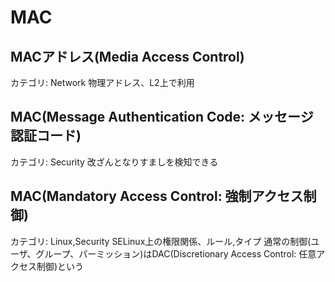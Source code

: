 # MAC

## MACアドレス(Media Access Control)

カテゴリ: Network
物理アドレス、L2上で利用

## MAC(Message Authentication Code: メッセージ認証コード)

カテゴリ: Security
改ざんとなりすましを検知できる

## MAC(Mandatory Access Control: 強制アクセス制御)

カテゴリ: Linux,Security
SELinux上の権限関係、ルール,タイプ
通常の制御(ユーザ、グループ、パーミッション)はDAC(Discretionary Access Control: 任意アクセス制御)という
